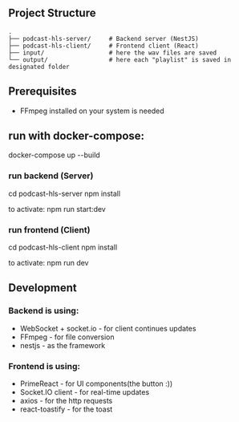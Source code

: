 ## Project Structure

```
.
├── podcast-hls-server/     # Backend server (NestJS)
├── podcast-hls-client/     # Frontend client (React)
├── input/                  # here the wav files are saved
└── output/                 # here each "playlist" is saved in designated folder
```

## Prerequisites

- FFmpeg installed on your system is needed

## run with docker-compose:

docker-compose up --build

### run backend (Server)

cd podcast-hls-server
npm install

to activate:
npm run start:dev

### run frontend (Client)

cd podcast-hls-client
npm install

to activate:
npm run dev

## Development

### Backend is using:

- WebSocket + socket.io - for client continues updates
- FFmpeg - for file conversion
- nestjs - as the framework

### Frontend is using:

- PrimeReact - for UI components(the button :))
- Socket.IO client - for real-time updates
- axios - for the http requests
- react-toastify - for the toast
